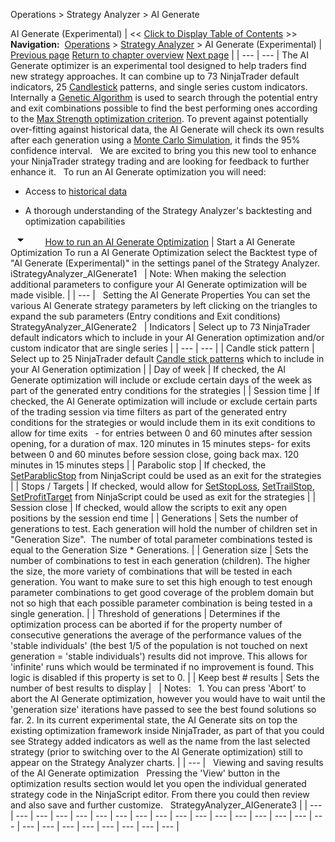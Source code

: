 ﻿
Operations \> Strategy Analyzer \> AI Generate

AI Generate (Experimental)
| \<\< [Click to Display Table of Contents](ai-generate.md) \>\> **Navigation:**     [Operations](operations-1.md) \> [Strategy Analyzer](strategy_analyzer-1.md) \> AI Generate (Experimental) | [Previous page](multi-objective_optimization-1.md) [Return to chapter overview](strategy_analyzer-1.md) [Next page](understanding_historical_fill_-1.md) |
| --- | --- |
The AI Generate optimizer is an experimental tool designed to help traders find new strategy approaches. It can combine up to 73 NinjaTrader default indicators, 25 [Candlestick](candlestickpattern-1.md) patterns, and single series custom indicators.
Internally a [Genetic Algorithm](genetic_algorithm-1.md) is used to search through the potential entry and exit combinations possible to find the best performing ones according to the [Max Strength optimization criterion](optimization_fitness_metrics-1.md).
To prevent against potentially over\-fitting against historical data, the AI Generate will check its own results after each generation using a [Monte Carlo Simulation](monte_carlo_simulation-1.md), it finds the 95% confidence interval.
 
We are excited to bring you this new tool to enhance your NinjaTrader strategy trading and are looking for feedback to further enhance it.
 
To run an AI Generate optimization you will need:
 
- Access to [historical data](data_by_provider-1.md)

- A thorough understanding of the Strategy Analyzer's backtesting and optimization capabilities

 
![tog_minus](tog_minus-1.gif)        [How to run an AI Generate Optimization](javascript:HMToggle('toggle','HowToRunAWalkForwardOptimization','HowToRunAWalkForwardOptimization_ICON'))
| Start a AI Generate Optimization To run a AI Generate Optimization select the Backtest type of "AI Generate (Experimental)" in the settings panel of the Strategy Analyzer.    iStrategyAnalyzer_AIGenerate1     | Note: When making the selection additional parameters to configure your AI Generate optimization will be made visible. | | --- |      Setting the AI Generate Properties You can set the various AI Generate strategy parameters by left clicking on the triangles to expand the sub parameters (Entry conditions and Exit conditions)   StrategyAnalyzer_AIGenerate2     | Indicators | Select up to 73 NinjaTrader default indicators which to include in your AI Generation optimization and/or custom indicator that are single series | | --- | --- | | Candle stick pattern | Select up to 25 NinjaTrader default [Candle stick patterns](candlestickpattern-1.md) which to include in your AI Generation optimization | | Day of week | If checked, the AI Generate optimization will include or exclude certain days of the week as part of the generated entry conditions for the strategies | | Session time | If checked, the AI Generate optimization will include or exclude certain parts of the trading session via time filters as part of the generated entry conditions for the strategies or would include them in its exit conditions to allow for time exits   - for entries between 0 and 60 minutes after session opening, for a duration of max. 120 minutes in 15 minutes steps- for exits between 0 and 60 minutes before session close, going back max. 120 minutes in 15 minutes steps | | Parabolic stop | If checked, the [SetParablicStop](setparabolicstop-1.md) from NinjaScript could be used as an exit for the strategies | | Stops / Targets | If checked, would allow for [SetStopLoss](setstoploss-1.md), [SetTrailStop](settrailstop-1.md), [SetProfitTarget](setprofittarget-1.md) from NinjaScript could be used as exit for the strategies | | Session close | If checked, would allow the scripts to exit any open positions by the session end time | | Generations | Sets the number of generations to test. Each generation will hold the number of children set in "Generation Size".  The number of total parameter combinations tested is equal to the Generation Size \* Generations. | | Generation size | Sets the number of combinations to test in each generation (children). The higher the size, the more variety of combinations that will be tested in each generation. You want to make sure to set this high enough to test enough parameter combinations to get good coverage of the problem domain but not so high that each possible parameter combination is being tested in a single generation. | | Threshold of generations | Determines if the optimization process can be aborted if for the property number of consecutive generations the average of the performance values of the 'stable individuals' (the best 1/5 of the population is not touched on next generation \= 'stable individuals') results did not improve. This allows for 'infinite' runs which would be terminated if no improvement is found. This logic is disabled if this property is set to 0\. | | Keep best \# results | Sets the number of best results to display |        | Notes:    1\. You can press 'Abort' to abort the AI Generate optimization, however you would have to wait until the 'generation size' iterations have passed to see the best found solutions so far. 2\. In its current experimental state, the AI Generate sits on top the existing optimization framework inside NinjaTrader, as part of that you could see Strategy added indicators as well as the name from the last selected strategy (prior to switching over to the AI Generate optimization) still to appear on the Strategy Analyzer charts. | | --- |      Viewing and saving results of the AI Generate optimization   Pressing the 'View' button in the optimization results section would let you open the individual generated strategy code in the NinjaScript editor. From there you could then review and also save and further customize.    StrategyAnalyzer_AIGenerate3 |
| --- | --- | --- | --- | --- | --- | --- | --- | --- | --- | --- | --- | --- | --- | --- | --- | --- | --- | --- | --- | --- | --- | --- | --- | --- |
